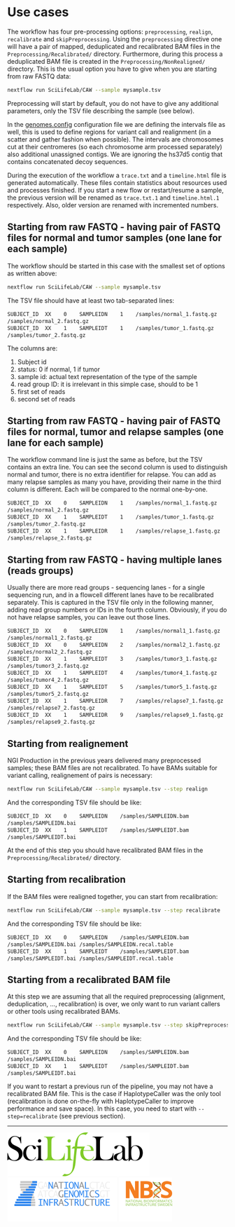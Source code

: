 # Use cases

The workflow has four pre-processing options: `preprocessing`, `realign`, `recalibrate` and `skipPreprocessing`. Using the `preprocessing` directive one will have a pair of mapped, deduplicated and recalibrated BAM files in the `Preprocessing/Recalibrated/` directory. Furthermore, during this process a deduplicated BAM file is created in the `Preprocessing/NonRealigned/` directory. This is the usual option you have to give when you are starting from raw FASTQ data:

```bash
nextflow run SciLifeLab/CAW --sample mysample.tsv
```

Preprocessing will start by default, you do not have to give any additional parameters, only the TSV file describing the sample (see below).

In the [genomes.config](../configuration/genomes.config) configuration file we are defining the intervals file as well, this is used to define regions for variant call and realignment (in a scatter and gather fashion when possible). The intervals are chromosomes cut at their centromeres (so each chromosome arm processed separately) also additional unassigned contigs. We are ignoring the hs37d5 contig that contains concatenated decoy sequences.

During the execution of the workflow a `trace.txt` and a `timeline.html` file is generated automatically. These files contain statistics about resources used and processes finished. If you start a new flow or restart/resume a sample, the previous version will be renamed as `trace.txt.1` and `timeline.html.1` respectively. Also, older version are renamed with incremented numbers.

## Starting from raw FASTQ - having pair of FASTQ files for normal and tumor samples (one lane for each sample)

The workflow should be started in this case with the smallest set of options as written above:

```bash
nextflow run SciLifeLab/CAW --sample mysample.tsv
```

The TSV file should have at least two tab-separated lines:

```
SUBJECT_ID  XX    0    SAMPLEIDN    1    /samples/normal_1.fastq.gz    /samples/normal_2.fastq.gz
SUBJECT_ID  XX    1    SAMPLEIDT    1    /samples/tumor_1.fastq.gz    /samples/tumor_2.fastq.gz
```

The columns are:

1. Subject id
2. status: 0 if normal, 1 if tumor
3. sample id: actual text representation of the type of the sample
4. read group ID: it is irrelevant in this simple case, should to be 1
5. first set of reads
6. second set of reads

## Starting from raw FASTQ - having pair of FASTQ files for normal, tumor and relapse samples (one lane for each sample)

The workflow command line is just the same as before, but the TSV contains an extra line. You can see the second column is used to distinguish normal and tumor, there is no extra identifier for relapse. You can add as many relapse samples as many you have, providing their name in the third column is different. Each will be compared to the normal one-by-one.

```
SUBJECT_ID  XX    0    SAMPLEIDN    1    /samples/normal_1.fastq.gz    /samples/normal_2.fastq.gz
SUBJECT_ID  XX    1    SAMPLEIDT    1    /samples/tumor_1.fastq.gz    /samples/tumor_2.fastq.gz
SUBJECT_ID  XX    1    SAMPLEIDR    1    /samples/relapse_1.fastq.gz    /samples/relapse_2.fastq.gz
```

## Starting from raw FASTQ - having multiple lanes (reads groups)

Usually there are more read groups - sequencing lanes - for a single sequencing run, and in a flowcell different lanes have to be recalibrated separately. This is captured in the TSV file only in the following manner, adding read group numbers or IDs in the fourth column. Obviously, if you do not have relapse samples, you can leave out those lines.

```
SUBJECT_ID  XX    0    SAMPLEIDN    1    /samples/normal1_1.fastq.gz    /samples/normal1_2.fastq.gz
SUBJECT_ID  XX    0    SAMPLEIDN    2    /samples/normal2_1.fastq.gz    /samples/normal2_2.fastq.gz
SUBJECT_ID  XX    1    SAMPLEIDT    3    /samples/tumor3_1.fastq.gz    /samples/tumor3_2.fastq.gz
SUBJECT_ID  XX    1    SAMPLEIDT    4    /samples/tumor4_1.fastq.gz    /samples/tumor4_2.fastq.gz
SUBJECT_ID  XX    1    SAMPLEIDT    5    /samples/tumor5_1.fastq.gz    /samples/tumor5_2.fastq.gz
SUBJECT_ID  XX    1    SAMPLEIDR    7    /samples/relapse7_1.fastq.gz    /samples/relapse7_2.fastq.gz
SUBJECT_ID  XX    1    SAMPLEIDR    9    /samples/relapse9_1.fastq.gz    /samples/relapse9_2.fastq.gz
```

## Starting from realignement

NGI Production in the previous years delivered many preprocessed samples; these BAM files are not recalibrated. To have BAMs suitable for variant calling, realignement of pairs is necessary:

```bash
nextflow run SciLifeLab/CAW --sample mysample.tsv --step realign
```

And the corresponding TSV file should be like:

```
SUBJECT_ID  XX    0    SAMPLEIDN    /samples/SAMPLEIDN.bam    /samples/SAMPLEIDN.bai
SUBJECT_ID  XX    1    SAMPLEIDT    /samples/SAMPLEIDT.bam    /samples/SAMPLEIDT.bai
```

At the end of this step you should have recalibrated BAM files in the `Preprocessing/Recalibrated/` directory.

## Starting from recalibration

If the BAM files were realigned together, you can start from recalibration:

```bash
nextflow run SciLifeLab/CAW --sample mysample.tsv --step recalibrate
```

And the corresponding TSV file should be like:

```
SUBJECT_ID  XX    0    SAMPLEIDN    /samples/SAMPLEIDN.bam    /samples/SAMPLEIDN.bai /samples/SAMPLEIDN.recal.table
SUBJECT_ID  XX    1    SAMPLEIDT    /samples/SAMPLEIDT.bam    /samples/SAMPLEIDT.bai /samples/SAMPLEIDT.recal.table
```

## Starting from a recalibrated BAM file

At this step we are assuming that all the required preprocessing (alignment, deduplication, ..., recalibration) is over, we only want to run variant callers or other tools using recalibrated BAMs.

```bash
nextflow run SciLifeLab/CAW --sample mysample.tsv --step skipPreprocessing --tools <tool>
```

And the corresponding TSV file should be like:

```
SUBJECT_ID  XX    0    SAMPLEIDN    /samples/SAMPLEIDN.bam    /samples/SAMPLEIDN.bai
SUBJECT_ID  XX    1    SAMPLEIDT    /samples/SAMPLEIDT.bam    /samples/SAMPLEIDT.bai
```

If you want to restart a previous run of the pipeline, you may not have a recalibrated BAM file. This is the case if HaplotypeCaller was the only tool (recalibration is done on-the-fly with HaplotypeCaller to improve performance and save space). In this case, you need to start with `--step=recalibrate` (see previous section).

--------------------------------------------------------------------------------

[![](images/SciLifeLab_logo.png "SciLifeLab")][scilifelab-link]
[![](images/NGI_logo.png "NGI")][ngi-link]
[![](images/NBIS_logo.png "NBIS")][nbis-link]

[nbis-link]: https://www.nbis.se/
[ngi-link]: https://ngisweden.scilifelab.se/
[scilifelab-link]: https://www.scilifelab.se/
